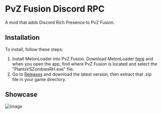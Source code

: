 # PvZ Fusion Discord RPC
A mod that adds Discord Rich Presence to PvZ Fusion.

## Installation
To install, follow these steps:
1. Install MelonLoader into PvZ Fusion. Download MelonLoader [here](https://melonwiki.xyz/#/) and when you open the app, find where PvZ Fusion is located and select the "PlantsVSZombiesRH.exe" file.
2. Go to [Releases](https://github.com/SillyStar-Github/PvZ-Fusion-DRPC/releases) and download the latest version, then extract that .zip file in your game directory.

## Showcase
![image](https://github.com/user-attachments/assets/19b29063-fe37-49ab-be01-6d32155968e1)
